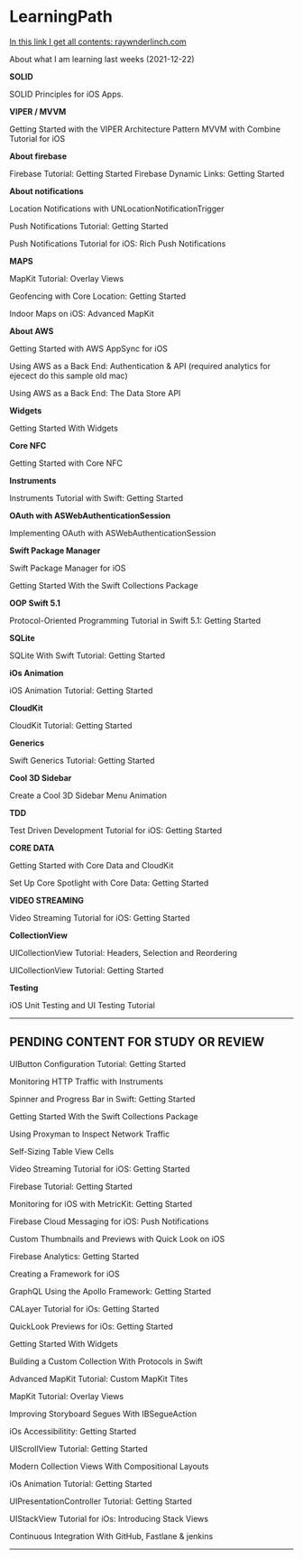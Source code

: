 # LearningPath

[In this link I get all contents: raywnderlinch.com](https://www.raywenderlich.com/ios/articles)

About what I am learning last weeks (2021-12-22)

**SOLID**

SOLID Principles for iOS Apps.

**VIPER / MVVM**

Getting Started with the VIPER Architecture Pattern
MVVM with Combine Tutorial for iOS

**About firebase**

Firebase Tutorial: Getting Started
Firebase Dynamic Links: Getting Started

**About notifications**

Location Notifications with UNLocationNotificationTrigger

Push Notifications Tutorial: Getting Started

Push Notifications Tutorial for iOS: Rich Push Notifications

**MAPS**

 MapKit Tutorial: Overlay Views

Geofencing with Core Location: Getting Started

Indoor Maps on iOS: Advanced MapKit

**About AWS**

Getting Started with AWS AppSync for iOS

Using AWS as a Back End: Authentication & API (required analytics for ejecect do this sample old mac)

Using AWS as a Back End: The Data Store API

**Widgets**

Getting Started With Widgets

**Core NFC**

Getting Started with Core NFC

**Instruments**

Instruments Tutorial with Swift: Getting Started

**OAuth with ASWebAuthenticationSession**

Implementing OAuth with ASWebAuthenticationSession

**Swift Package Manager**

Swift Package Manager for iOS

Getting Started With the Swift Collections Package

**OOP Swift 5.1**

Protocol-Oriented Programming Tutorial in Swift 5.1: Getting Started

**SQLite**

SQLite With Swift Tutorial: Getting Started

**iOs Animation**

iOS Animation Tutorial: Getting Started

**CloudKit**

CloudKit Tutorial: Getting Started

**Generics**

Swift Generics Tutorial: Getting Started

**Cool 3D Sidebar**

Create a Cool 3D Sidebar Menu Animation

**TDD**

Test Driven Development Tutorial for iOS: Getting Started

**CORE DATA**

Getting Started with Core Data and CloudKit

Set Up Core Spotlight with Core Data: Getting Started

**VIDEO STREAMING**

Video Streaming Tutorial for iOS: Getting Started

**CollectionView**

UICollectionView Tutorial: Headers, Selection and Reordering

UICollectionView Tutorial: Getting Started

**Testing**

iOS Unit Testing and UI Testing Tutorial



---

<h2>PENDING CONTENT FOR STUDY OR REVIEW</h2>


UIButton Configuration Tutorial: Getting Started

Monitoring HTTP Traffic with Instruments

Spinner and Progress Bar in Swift: Getting Started

Getting Started With the Swift Collections Package

Using Proxyman to Inspect Network Traffic

Self-Sizing Table View Cells

Video Streaming Tutorial for iOS: Getting Started

Firebase Tutorial: Getting Started

Monitoring for iOS with MetricKit: Getting Started

Firebase Cloud Messaging for iOS: Push Notifications

Custom Thumbnails and Previews with Quick Look on iOS

Firebase Analytics: Getting Started

Creating a Framework for iOS

GraphQL Using the Apollo Framework: Getting Started

CALayer Tutorial for iOs: Getting Started

QuickLook Previews for iOs: Getting Started

Getting Started With Widgets

Building a Custom Collection With Protocols in Swift

Advanced MapKit Tutorial: Custom MapKit Tites

MapKit Tutorial: Overlay Views

Improving Storyboard Segues With IBSegueAction

iOs Accessibilitity: Getting Started

UIScrollView Tutorial: Getting Started

Modern Collection Views With Compositional Layouts

iOs Animation Tutorial: Getting Started

UIPresentationController Tutorial: Getting Started

UIStackView Tutorial for iOs: Introducing Stack Views

Continuous Integration With GitHub, Fastlane & jenkins

---
















